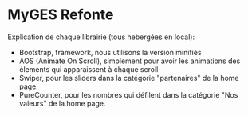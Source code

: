 # MyGES Refonte

Explication de chaque librairie (tous hebergées en local):

* Bootstrap, framework, nous utilisons la version minifiés
* AOS (Animate On Scroll), simplement pour avoir les animations des élements qui apparaissent à chaque scroll
* Swiper, pour les sliders dans la catégorie "partenaires" de la home page.
* PureCounter, pour les nombres qui défilent dans la catégorie "Nos valeurs" de la home page.